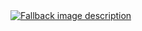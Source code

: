   <a href="https://wentam.github.io/typst-on-gh//typ-build/README.typ.html" target="_blank" rel="noopener noreferrer">
    <picture>
      <source media="(prefers-color-scheme: dark)" srcset="/docs/typ-build/  README-dark.typ.svg">
      <source media="(prefers-color-scheme: light)" srcset="/docs/typ-build/  README-light.typ.svg">
      <img alt="Fallback image description" src="default-image.png">
    </picture>
  </a>
